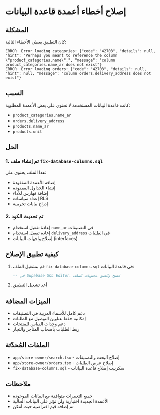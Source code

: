 # إصلاح أخطاء أعمدة قاعدة البيانات

## المشكلة
كان التطبيق يعطي الأخطاء التالية:
```
ERROR  Error loading categories: {"code": "42703", "details": null, "hint": "Perhaps you meant to reference the column \"product_categories.name\".", "message": "column product_categories.name_ar does not exist"}
ERROR  Error loading orders: {"code": "42703", "details": null, "hint": null, "message": "column orders.delivery_address does not exist"}
```

## السبب
كانت قاعدة البيانات المستخدمة لا تحتوي على بعض الأعمدة المطلوبة:
- `product_categories.name_ar`
- `orders.delivery_address`
- `products.name_ar`
- `products.unit`

## الحل
### 1. تم إنشاء ملف `fix-database-columns.sql`
هذا الملف يحتوي على:
- إضافة الأعمدة المفقودة
- إنشاء الجداول المفقودة
- إضافة فهارس للأداء
- إعداد سياسات RLS
- إدراج بيانات تجريبية

### 2. تم تحديث الكود
- إعادة تفعيل استخدام `name_ar` في التصنيفات
- إعادة تفعيل استخدام `delivery_address` في الطلبات
- إصلاح واجهات البيانات (interfaces)

## كيفية تطبيق الإصلاح
1. قم بتشغيل الملف `fix-database-columns.sql` في قاعدة البيانات:
   ```sql
   -- في Supabase SQL Editor، انسخ والصق محتويات الملف
   ```

2. أعد تشغيل التطبيق

## الميزات المضافة
- دعم كامل للأسماء العربية في التصنيفات
- إمكانية حفظ عناوين التوصيل مع الطلبات
- دعم وحدات القياس للمنتجات
- ربط الطلبات بأصحاب المتاجر والتجار

## الملفات المُحدّثة
- `app/store-owner/search.tsx` - إصلاح البحث والتصنيفات
- `app/store-owner/orders.tsx` - إصلاح عرض الطلبات
- `fix-database-columns.sql` - سكريبت إصلاح قاعدة البيانات

## ملاحظات
- جميع التغييرات متوافقة مع البيانات الموجودة
- الأعمدة الجديدة اختيارية ولن تؤثر على البيانات الحالية
- تم إضافة قيم افتراضية حيث أمكن 